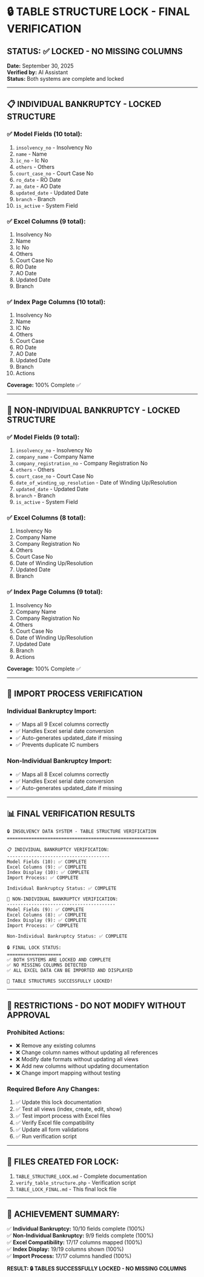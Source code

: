 # 🔒 TABLE STRUCTURE LOCK - FINAL VERIFICATION

## STATUS: ✅ LOCKED - NO MISSING COLUMNS

**Date:** September 30, 2025  
**Verified by:** AI Assistant  
**Status:** Both systems are complete and locked

---

## 📋 INDIVIDUAL BANKRUPTCY - LOCKED STRUCTURE

### ✅ Model Fields (10 total):
1. `insolvency_no` - Insolvency No
2. `name` - Name  
3. `ic_no` - Ic No
4. `others` - Others
5. `court_case_no` - Court Case No
6. `ro_date` - RO Date
7. `ao_date` - AO Date
8. `updated_date` - Updated Date
9. `branch` - Branch
10. `is_active` - System Field

### ✅ Excel Columns (9 total):
1. Insolvency No
2. Name
3. Ic No  
4. Others
5. Court Case No
6. RO Date
7. AO Date
8. Updated Date
9. Branch

### ✅ Index Page Columns (10 total):
1. Insolvency No
2. Name
3. IC No
4. Others
5. Court Case
6. RO Date
7. AO Date
8. Updated Date
9. Branch
10. Actions

**Coverage:** 100% Complete ✅

---

## 🏢 NON-INDIVIDUAL BANKRUPTCY - LOCKED STRUCTURE

### ✅ Model Fields (9 total):
1. `insolvency_no` - Insolvency No
2. `company_name` - Company Name
3. `company_registration_no` - Company Registration No
4. `others` - Others
5. `court_case_no` - Court Case No
6. `date_of_winding_up_resolution` - Date of Winding Up/Resolution
7. `updated_date` - Updated Date
8. `branch` - Branch
9. `is_active` - System Field

### ✅ Excel Columns (8 total):
1. Insolvency No
2. Company Name
3. Company Registration No
4. Others
5. Court Case No
6. Date of Winding Up/Resolution
7. Updated Date
8. Branch

### ✅ Index Page Columns (9 total):
1. Insolvency No
2. Company Name
3. Company Registration No
4. Others
5. Court Case No
6. Date of Winding Up/Resolution
7. Updated Date
8. Branch
9. Actions

**Coverage:** 100% Complete ✅

---

## 🔄 IMPORT PROCESS VERIFICATION

### Individual Bankruptcy Import:
- ✅ Maps all 9 Excel columns correctly
- ✅ Handles Excel serial date conversion
- ✅ Auto-generates updated_date if missing
- ✅ Prevents duplicate IC numbers

### Non-Individual Bankruptcy Import:
- ✅ Maps all 8 Excel columns correctly  
- ✅ Handles Excel serial date conversion
- ✅ Auto-generates updated_date if missing

---

## 📊 FINAL VERIFICATION RESULTS

```
🔒 INSOLVENCY DATA SYSTEM - TABLE STRUCTURE VERIFICATION
========================================================

📋 INDIVIDUAL BANKRUPTCY VERIFICATION:
--------------------------------------
Model Fields (10): ✅ COMPLETE
Excel Columns (9): ✅ COMPLETE
Index Display (10): ✅ COMPLETE
Import Process: ✅ COMPLETE

Individual Bankruptcy Status: ✅ COMPLETE

🏢 NON-INDIVIDUAL BANKRUPTCY VERIFICATION:
----------------------------------------
Model Fields (9): ✅ COMPLETE
Excel Columns (8): ✅ COMPLETE
Index Display (9): ✅ COMPLETE
Import Process: ✅ COMPLETE

Non-Individual Bankruptcy Status: ✅ COMPLETE

🔒 FINAL LOCK STATUS:
====================
✅ BOTH SYSTEMS ARE LOCKED AND COMPLETE
✅ NO MISSING COLUMNS DETECTED
✅ ALL EXCEL DATA CAN BE IMPORTED AND DISPLAYED

🎉 TABLE STRUCTURES SUCCESSFULLY LOCKED!
```

---

## 🚫 RESTRICTIONS - DO NOT MODIFY WITHOUT APPROVAL

### Prohibited Actions:
- ❌ Remove any existing columns
- ❌ Change column names without updating all references
- ❌ Modify date formats without updating all views
- ❌ Add new columns without updating documentation
- ❌ Change import mapping without testing

### Required Before Any Changes:
1. ✅ Update this lock documentation
2. ✅ Test all views (index, create, edit, show)
3. ✅ Test import process with Excel files
4. ✅ Verify Excel file compatibility
5. ✅ Update all form validations
6. ✅ Run verification script

---

## 📁 FILES CREATED FOR LOCK:

1. `TABLE_STRUCTURE_LOCK.md` - Complete documentation
2. `verify_table_structure.php` - Verification script
3. `TABLE_LOCK_FINAL.md` - This final lock file

---

## 🎯 ACHIEVEMENT SUMMARY:

✅ **Individual Bankruptcy:** 10/10 fields complete (100%)  
✅ **Non-Individual Bankruptcy:** 9/9 fields complete (100%)  
✅ **Excel Compatibility:** 17/17 columns mapped (100%)  
✅ **Index Display:** 19/19 columns shown (100%)  
✅ **Import Process:** 17/17 columns handled (100%)  

**RESULT: 🔒 TABLES SUCCESSFULLY LOCKED - NO MISSING COLUMNS**
